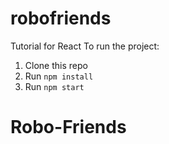 # robofriends

Tutorial for React
To run the project:

1. Clone this repo
2. Run `npm install`
3. Run `npm start`

# Robo-Friends

